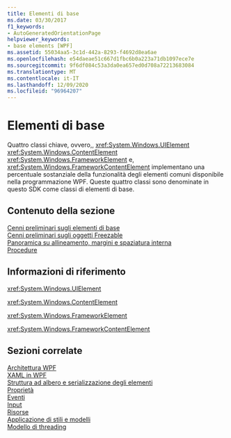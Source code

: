```yaml
---
title: Elementi di base
ms.date: 03/30/2017
f1_keywords:
- AutoGeneratedOrientationPage
helpviewer_keywords:
- base elements [WPF]
ms.assetid: 55034aa5-3c1d-442a-8293-f4692d8ea6ae
ms.openlocfilehash: e54daeae51c667d1fbc6b0a223a71db1097ece7e
ms.sourcegitcommit: 9f6df084c53a3da0ea657ed0d708a72213683084
ms.translationtype: MT
ms.contentlocale: it-IT
ms.lasthandoff: 12/09/2020
ms.locfileid: "96964207"
---
```

# <a name="base-elements"></a>Elementi di base
Quattro classi chiave, ovvero,, <xref:System.Windows.UIElement> <xref:System.Windows.ContentElement> <xref:System.Windows.FrameworkElement> e, <xref:System.Windows.FrameworkContentElement> implementano una percentuale sostanziale della funzionalità degli elementi comuni disponibile nella programmazione WPF. Queste quattro classi sono denominate in questo SDK come classi di elementi di base.  
  
## <a name="in-this-section"></a>Contenuto della sezione  
 [Cenni preliminari sugli elementi di base](base-elements-overview.md)  
 [Cenni preliminari sugli oggetti Freezable](freezable-objects-overview.md)  
 [Panoramica su allineamento, margini e spaziatura interna](alignment-margins-and-padding-overview.md)  
 [Procedure](base-elements-how-to-topics.md)  
  
## <a name="reference"></a>Informazioni di riferimento  
 <xref:System.Windows.UIElement>  
  
 <xref:System.Windows.ContentElement>  
  
 <xref:System.Windows.FrameworkElement>  
  
 <xref:System.Windows.FrameworkContentElement>  
  
## <a name="related-sections"></a>Sezioni correlate  
 [Architettura WPF](wpf-architecture.md)  
  [XAML in WPF](xaml-in-wpf.md)  
  [Struttura ad albero e serializzazione degli elementi](element-tree-and-serialization.md)  
  [Proprietà](properties-wpf.md)  
  [Eventi](events-wpf.md)  
  [Input](input-wpf.md)  
  [Risorse](resources-wpf.md)  
  [Applicazione di stili e modelli](/dotnet/desktop-wpf/fundamentals/styles-templates-overview)  
  [Modello di threading](threading-model.md)
